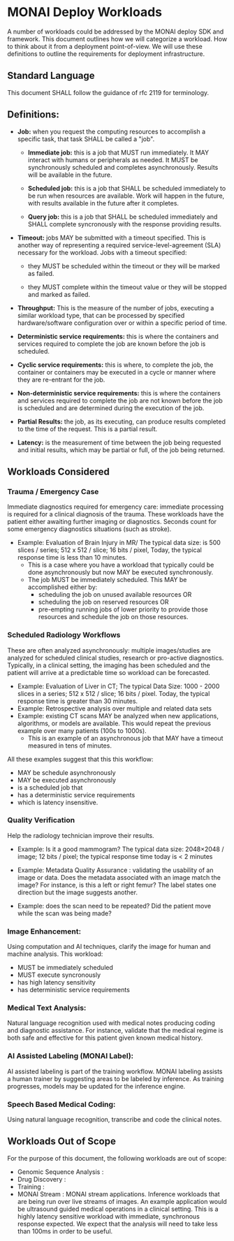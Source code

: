 # MONAI Deploy Workloads

A number of workloads could be addressed by the MONAI deploy SDK and
framework. This document outlines how we will categorize a
workload. How to think about it from a deployment point-of-view. We
will use these definitions to outline the requirements for deployment
infrastructure.

## Standard Language
This document SHALL follow the
guidance of rfc 2119 for terminology.

## Definitions:

- **Job:** when you request the computing resources to accomplish a specific
task, that task SHALL be called a "job".

  - **Immediate job:** this is a job that MUST run immediately. It MAY
 interact with humans or peripherals as needed. It MUST be
 synchronously scheduled and completes asynchronously. Results will be
 available in the future.

  - **Scheduled job:** this is a job that SHALL be scheduled
 immediately to be run when resources are available. Work will happen
 in the future, with results available in the future after it
 completes.

  - **Query job:** this is a job that SHALL be scheduled immediately
      and SHALL complete syncronously with the response providing
      results.

- **Timeout:** jobs MAY be submitted with a timeout specified. This is
another way of representing a required service-level-agreement (SLA)
necessary for the workload. Jobs with a timeout specified:

  - they MUST be scheduled within the timeout or they will be marked
    as failed.

  - they MUST complete within the timeout value or they will be
    stopped and marked as failed.

- **Throughput:** This is the measure of the number of jobs, executing a similar workload type,
that can be processed by specified hardware/software configuration over or within a specific
period of time.

- **Deterministic service requirements:** this is where the
containers and services required to complete the job are known before
the job is scheduled.

- **Cyclic service requirements:** this is where, to
complete the job, the container or containers may be executed in a
cycle or manner where they are re-entrant for the job.

- **Non-deterministic service requirements:** this is where the containers
and services required to complete the job are not known before the job
is scheduled and are determined during the execution of the job.

- **Partial Results:** the job, as its executing, can produce results completed to the time of the request. This is a partial result.

- **Latency:** is the measurement of time between the job being requested
and initial results, which may be partial or full, of the job being returned. 

## Workloads Considered

### Trauma / Emergency Case

Immediate diagnostics required for emergency care: immediate
processing is required for a clinical diagnosis of the trauma. These
workloads have the patient either awaiting further imaging or
diagnostics. Seconds count for some emergency diagnostics situations
(such as stroke).

- Example: Evaluation of Brain Injury in MR/ The typical data size: is
500 slices / series; 512 x 512 / slice; 16 bits / pixel, Today, the
typical response time is less than 10 minutes.
  - This is a case where you have a workload that typically could be done
asynchronously but now MAY be executed synchronously.
  - The job MUST be immediately scheduled. This MAY be accomplished either by:
    - scheduling the job on unused available resources OR
    - scheduling the job on reserved resources OR 
    - pre-empting running jobs of lower priority to provide those resources and schedule the job on those resources.

### Scheduled Radiology Workflows

These are often analyzed asynchronously: multiple images/studies are
analyzed for scheduled clinical studies, research or pro-active
diagnostics. Typically, in a clinical setting, the imaging has been
scheduled and the patient will arrive at a predictable time so
workload can be forecasted.

- Example: Evaluation of Liver in CT; The typical Data Size: 1000 - 2000
slices in a series; 512 x 512 / slice; 16 bits / pixel. Today, the
typical response time is greater than 30 minutes.
- Example: Retrospective analysis over multiple and related data sets
- Example: existing CT scans MAY be analyzed when new applications,
algorithms, or models are available. This would repeat the previous
example over many patients (100s to 1000s).
  - This is an example of an asynchronous job that MAY have a timeout
measured in tens of minutes.

All these examples suggest that this this workflow:
 - MAY be schedule asynchronously
 - MAY be executed asynchronously
 - is a scheduled job that
 - has a deterministic service requirements
 - which is latency insensitive.


### Quality Verification
Help the radiology technician improve their results.

- Example: Is it a good mammogram? The typical data size: 2048×2048 /
image; 12 bits / pixel; the typical response time today is < 2 minutes

- Example: Metadata Quality Assurance : validating the usability of an
image or data. Does the metadata associated with an image match the
image? For instance, is this a left or right femur? The label states
one direction but the image suggests another.

- Example: does the scan need to be repeated? Did the patient move while
the scan was being made?

### Image Enhancement:
Using computation and AI techniques, clarify the image for human and machine analysis. This workload:
- MUST be immediately scheduled
- MUST execute syncronously
- has high latency sensitivity
- has deterministic service requirements

### Medical Text Analysis:

Natural language recognition used with medical notes producing coding
and diagnostic assistance. For instance, validate that the medical
regime is both safe and effective for this patient given known medical
history.

### AI Assisted Labeling (MONAI Label):
AI assisted labeling is part of the training workflow. MONAI labeling
assists a human trainer by suggesting areas to be labeled by
inference. As training progresses, models may be updated for the
inference engine.

### Speech Based Medical Coding:
Using natural language recognition, transcribe and code the clinical notes.

## Workloads Out of Scope
For the purpose of this document, the following workloads are out of scope:

- Genomic Sequence Analysis :
- Drug Discovery :
- Training :
- MONAI Stream : MONAI stream applications. Inference workloads that
  are being run over live streams of images. An example application
  would be ultrasound guided medical operations in a clinical
  setting. This is a highly latency sensitive workload with immediate,
  synchronous response expected. We expect that the analysis will need
  to take less than 100ms in order to be useful.

